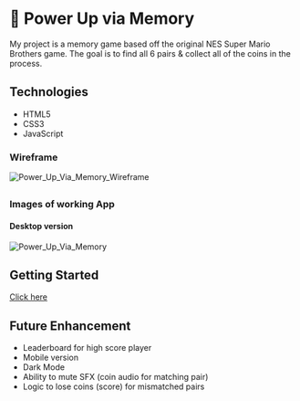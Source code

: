 # 🍄 Power Up via Memory
My project is a memory game based off the original NES Super Mario Brothers game.  The goal is to find all 6 pairs & collect all of the coins in the process.

## Technologies
- HTML5
- CSS3
- JavaScript

### Wireframe
![Power_Up_Via_Memory_Wireframe](https://github.com/user-attachments/assets/e8ea51b5-8abd-4f58-be52-7eae51aab6d1)

##

### Images of working App
 #### Desktop version
![Power_Up_Via_Memory](https://github.com/user-attachments/assets/591a58c1-6fc6-4078-aa08-bf30032e58bd)
##

## Getting Started
[Click here](https://avisa-ga.github.io/first-web-app-project/)

## Future Enhancement
- Leaderboard for high score player
- Mobile version
- Dark Mode
- Ability to mute SFX (coin audio for matching pair)
- Logic to lose coins (score) for mismatched pairs
